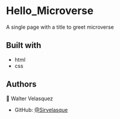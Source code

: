 # Hello_Microverse
A single page with a title to greet microverse
## Built with
- html
- css
## Authors
👤 Walter Velasquez

- GitHub: [@Sirvelasque](https://github.com/Sirvelasque)
